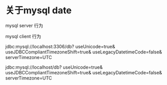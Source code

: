 # 关于mysql date


mysql server 行为

mysql client 行为

jdbc:mysql://localhost:3306/db?
useUnicode=true&
useJDBCCompliantTimezoneShift=true&
useLegacyDatetimeCode=false&
serverTimezone=UTC


jdbc:mysql://localhost/db?
useUnicode=true&
useJDBCCompliantTimezoneShift=true&
useLegacyDatetimeCode=false&
serverTimezone=UTC
